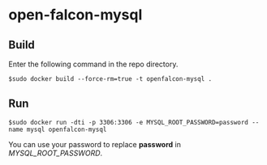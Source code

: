 # open-falcon-mysql

## Build

Enter the following command in the repo directory.

```
$sudo docker build --force-rm=true -t openfalcon-mysql .
```

## Run

```
$sudo docker run -dti -p 3306:3306 -e MYSQL_ROOT_PASSWORD=password --name mysql openfalcon-mysql
```

You can use your password to replace **password** in *MYSQL_ROOT_PASSWORD*.
